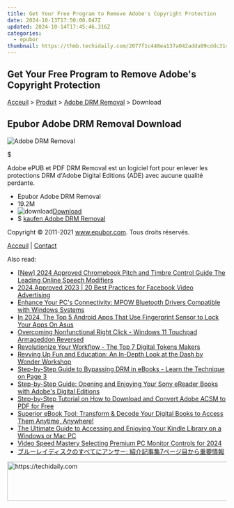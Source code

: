 ```yaml
---
title: Get Your Free Program to Remove Adobe's Copyright Protection
date: 2024-10-13T17:50:00.047Z
updated: 2024-10-14T17:45:46.316Z
categories:
  - epubor
thumbnail: https://thmb.techidaily.com/2077f1c448ea137a042adda99cddc314210e831040b4d1625093a313f8396691.JPG
---
```


## Get Your Free Program to Remove Adobe's Copyright Protection

[Acceuil](http://www.epubor.com/fr/) \> [Produit](https://tools.techidaily.com/epubor/products/) \> [Adobe DRM Removal](https://tools.techidaily.com/epubor/products/) \> Download

##  Epubor Adobe DRM Removal Download

![Adobe DRM Removal](https://www.epubor.com/images/remote/D4/1D/D41D8C_D41D8C_adobedrmremoval-box.jpg)

$

Adobe ePUB et PDF DRM Removal est un logiciel fort pour enlever les protections DRM d'Adobe Digital Editions (ADE) avec aucune qualité perdante.

* Epubor Adobe DRM Removal
* 19.2M
* ![download](http://www.epubor.com/images/W/dl.jpg)[Download](https://download.epubor.com/adobedrmremoval.exe)
* $ [kaufen Adobe DRM Removal](https://tools.techidaily.com/epubor/products/)

Copyright © 2011-2021 www.epubor.com. Tous droits réservés. 

[Acceuil](http://www.epubor.com/fr/) | [Contact](http://www.epubor.com/fr/mailto:support@epubor.com)

<ins class="adsbygoogle"
     style="display:block"
     data-ad-format="autorelaxed"
     data-ad-client="ca-pub-7571918770474297"
     data-ad-slot="1223367746"></ins>

<ins class="adsbygoogle"
     style="display:block"
     data-ad-client="ca-pub-7571918770474297"
     data-ad-slot="8358498916"
     data-ad-format="auto"
     data-full-width-responsive="true"></ins>

<span class="atpl-alsoreadstyle">Also read:</span>
<div><ul>
<li><a href="https://fox-info.techidaily.com/new-2024-approved-chromebook-pitch-and-timbre-control-guide-the-leading-online-speech-modifiers/"><u>[New] 2024 Approved Chromebook Pitch and Timbre Control Guide The Leading Online Speech Modifiers</u></a></li>
<li><a href="https://facebook-video-content.techidaily.com/2024-approved-2023-20-best-practices-for-facebook-video-advertising/"><u>2024 Approved 2023 | 20 Best Practices for Facebook Video Advertising</u></a></li>
<li><a href="https://win-dash.techidaily.com/enhance-your-pcs-connectivity-mpow-bluetooth-drivers-compatible-with-windows-systems/"><u>Enhance Your PC's Connectivity: MPOW Bluetooth Drivers Compatible with Windows Systems</u></a></li>
<li><a href="https://android-unlock.techidaily.com/in-2024-the-top-5-android-apps-that-use-fingerprint-sensor-to-lock-your-apps-on-asus-by-drfone-android/"><u>In 2024, The Top 5 Android Apps That Use Fingerprint Sensor to Lock Your Apps On Asus</u></a></li>
<li><a href="https://driver-error.techidaily.com/overcoming-nonfunctional-right-click-windows-11-touchpad-armageddon-reversed/"><u>Overcoming Nonfunctional Right Click - Windows 11 Touchpad Armageddon Reversed</u></a></li>
<li><a href="https://extra-tips.techidaily.com/revolutionize-your-workflow-the-top-7-digital-tokens-makers/"><u>Revolutionize Your Workflow - The Top 7 Digital Tokens Makers</u></a></li>
<li><a href="https://buynow-reviews.techidaily.com/revving-up-fun-and-education-an-in-depth-look-at-the-dash-by-wonder-workshop/"><u>Revving Up Fun and Education: An In-Depth Look at the Dash by Wonder Workshop</u></a></li>
<li><a href="https://solve-luxury.techidaily.com/step-by-step-guide-to-bypassing-drm-in-ebooks-learn-the-technique-on-page-3/"><u>Step-by-Step Guide to Bypassing DRM in eBooks - Learn the Technique on Page 3</u></a></li>
<li><a href="https://solve-luxury.techidaily.com/step-by-step-guide-opening-and-enjoying-your-sony-ereader-books-with-adobes-digital-editions/"><u>Step-by-Step Guide: Opening and Enjoying Your Sony eReader Books with Adobe's Digital Editions</u></a></li>
<li><a href="https://solve-luxury.techidaily.com/step-by-step-tutorial-on-how-to-download-and-convert-adobe-acsm-to-pdf-for-free/"><u>Step-by-Step Tutorial on How to Download and Convert Adobe ACSM to PDF for Free</u></a></li>
<li><a href="https://solve-luxury.techidaily.com/superior-ebook-tool-transform-and-decode-your-digital-books-to-access-them-anytime-anywhere/"><u>Superior eBook Tool: Transform & Decode Your Digital Books to Access Them Anytime, Anywhere!</u></a></li>
<li><a href="https://solve-luxury.techidaily.com/the-ultimate-guide-to-accessing-and-enjoying-your-kindle-library-on-a-windows-or-mac-pc/"><u>The Ultimate Guide to Accessing and Enjoying Your Kindle Library on a Windows or Mac PC</u></a></li>
<li><a href="https://fox-direct.techidaily.com/video-speed-mastery-selecting-premium-pc-monitor-controls-for-2024/"><u>Video Speed Mastery Selecting Premium PC Monitor Controls for 2024</u></a></li>
<li><a href="https://some-approaches.techidaily.com/7/"><u>ブルーレイディスクのすべてにアンサー: 紹介記事集7ページ目から重要情報</u></a></li>
</ul></div>

<!-- affiliate ads begin -->
<a href="https://appsumo.8odi.net/c/5597632/2049390/7443" target="_top" id="2049390">
  <img src="//a.impactradius-go.com/display-ad/7443-2049390" border="0" alt="https://techidaily.com" width="728" height="90"/>
</a>
<img height="0" width="0" src="https://appsumo.8odi.net/i/5597632/2049390/7443" style="position:absolute;visibility:hidden;" border="0" />
<!-- affiliate ads end -->


